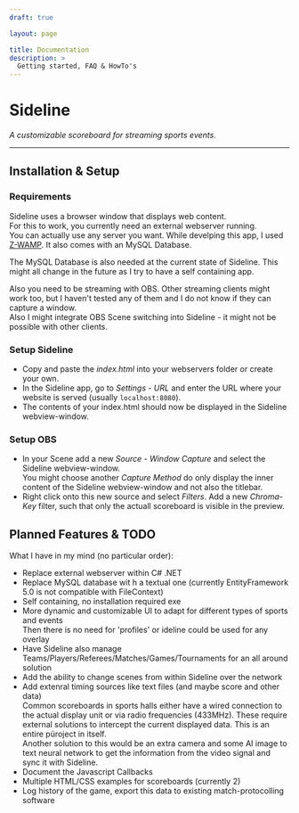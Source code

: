 ```yaml
---
draft: true

layout: page

title: Documentation
description: >
  Getting started, FAQ & HowTo's
---
```


# Sideline

*A customizable scoreboard for streaming sports events.*

---

## Installation & Setup

### Requirements

Sideline uses a browser window that displays web content.  
For this to work, you currently need an external webserver running.  
You can actually use any server you want. While develping this app, I used [Z-WAMP](http://zwamp.sourceforge.net/). It also comes with an MySQL Database.

The MySQL Database is also needed at the current state of Sideline. This might all change in the future as I try to have a self containing app.

Also you need to be streaming with OBS. Other streaming clients might work too, but I haven't tested any of them and I do not know if they can capture a window.  
Also I might integrate OBS Scene switching into Sideline - it might not be possible with other clients.

### Setup Sideline

- Copy and paste the *index.html* into your webservers folder or create your own.
- In the Sideline app, go to *Settings - URL* and enter the URL where your website is served (usually `localhost:8080`).
- The contents of your index.html should now be displayed in the Sideline webview-window.

### Setup OBS

- In your Scene add a new *Source - Window Capture* and select the Sideline webview-window.  
You might choose another *Capture Method* do only display the inner content of the Sideline webview-window and not also the titlebar.
- Right click onto this new source and select *Filters*. Add a new *Chroma-Key* filter, such that  only the actuall scoreboard is visible in the preview.

## Planned Features & TODO

What I have in my mind (no particular order):

- Replace external webserver within C# .NET
- Replace MySQL database wit h a textual one (currently EntityFramework 5.0 is not compatible with FileContext)
- Self containing, no installation required exe
- More dynamic and customizable UI to adapt for different types of sports and events  
Then there is no need for 'profiles' or ideline could be used for any overlay
- Have Sideline also manage Teams/Players/Referees/Matches/Games/Tournaments for an all around solution
- Add the ability to change scenes from within Sideline over the network
- Add extenral timing sources like text files (and maybe score and other data)  
Common scoreboards in sports halls either have a wired connection to the actual display unit or via radio frequencies (433MHz). These require external solutions to intercept the current displayed data. This is an entire püroject in itself.  
Another solution to this would be an extra camera and some AI image to text neural network to get the information from the video signal and sync it with Sideline.
- Document the Javascript Callbacks
- Multiple HTML/CSS examples for scoreboards (currently 2)
- Log history of the game, export this data to existing match-protocolling software 
